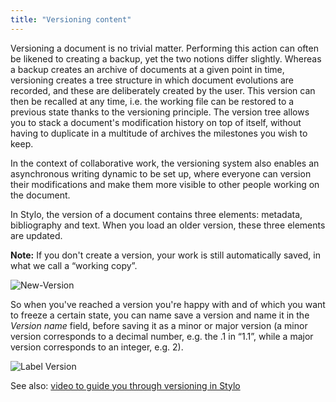 ```yaml
---
title: "Versioning content"
---
```


Versioning a document is no trivial matter. Performing this action can often be likened to creating a backup, yet the two notions differ slightly. Whereas a backup creates an archive of documents at a given point in time, versioning creates a tree structure in which document evolutions are recorded, and these are deliberately created by the user. This version can then be recalled at any time, i.e. the working file can be restored to a previous state thanks to the versioning principle. The version tree allows you to stack a document's modification history on top of itself, without having to duplicate in a multitude of archives the milestones you wish to keep.

In the context of collaborative work, the versioning system also enables an asynchronous writing dynamic to be set up, where everyone can version their modifications and make them more visible to other people working on the document.

In Stylo, the version of a document contains three elements: metadata, bibliography and text. When you load an older version, these three elements are updated. 

**Note:** If you don't create a version, your work is still automatically saved, in what we call a “working copy”.

![New-Version](/uploads/images/refonte_doc/ANG/NewVersion_ANG.png)

So when you've reached a version you're happy with and of which you want to freeze a certain state, you can name save a version and name it in the *Version name* field, before saving it as a minor or major version (a minor version corresponds to a decimal number, e.g. the .1 in “1.1”, while a major version corresponds to an integer, e.g. 2).

![Label Version](/uploads/images/refonte_doc/ANG/LabelVersion_ANG.png)

See also: [video to guide you through versioning in Stylo](/en/scenarios/version-document)

<!-- ## Compare article versions

For an earlier version, the feature for comparing different versions becomes available.

Comparing different versions allows you to quickly observe changes made to a Stylo article.
It's a very practical feature, offering a quick view of the history of modifications version by version. You can compare a previous version with the current version, or two previous versions. Simply click on the **[Compare]** button to the right of the chosen version.

To view an older version, simply click on its title. To return to the editable version, click on the **[Edit Mode]** button.

When you're on an earlier version of your document, you can export or preview it by clicking on the buttons to the right above the text editor.

{% figure "/uploads/gif/comparer-versions.gif", "Compare document versions" %}--> 

